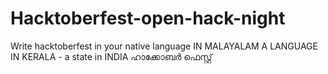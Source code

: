 # Hacktoberfest-open-hack-night
Write hacktoberfest in your native language
IN MALAYALAM A LANGUAGE IN KERALA - a state in INDIA
 ഹാക്കോബർ ഫെസ്റ്റ്


